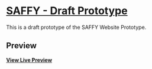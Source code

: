 # [SAFFY - Draft Prototype](https://startbootstrap.com/template/shop-homepage/)

This is a draft prototype of the SAFFY Website Prototype.

## Preview
**[View Live Preview](https://htmlpreview.github.io/?https://github.com/jamesmaranion/PROJMGT-Draft-Prototype/blob/master/dist/index.html)**
